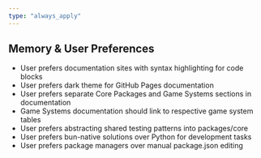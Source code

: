 ```yaml
---
type: "always_apply"
---
```


## Memory & User Preferences

- User prefers documentation sites with syntax highlighting for code blocks
- User prefers dark theme for GitHub Pages documentation
- User prefers separate Core Packages and Game Systems sections in documentation
- Game Systems documentation should link to respective game system tables
- User prefers abstracting shared testing patterns into packages/core
- User prefers bun-native solutions over Python for development tasks
- User prefers package managers over manual package.json editing
